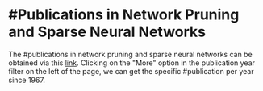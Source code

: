 # #Publications in Network Pruning and Sparse Neural Networks

The #publications in network pruning and sparse neural networks can be obtained via this [link](https://app.dimensions.ai/discover/publication?search_mode=content&search_text=(((sparse%20OR%20sparsity)%20AND%20compression)%20OR%20pruning)%20AND%20((neural%20network)%20OR%20(Deep%20Learning))&search_type=kws&search_field=full_search&or_facet_publication_type=proceeding&or_facet_for=80181&or_facet_for=80182&or_facet_for=80190&or_facet_for=80185). Clicking on the "More" option in the publication year filter on the left of the page, we can get the specific #publication per year since 1967.
